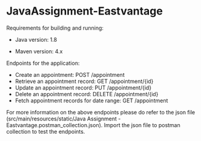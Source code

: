 # JavaAssignment-Eastvantage

Requirements for building and running:

* Java version: 1.8

* Maven version: 4.x


Endpoints for the application:

* Create an appointment: POST /appointment
* Retrieve an appointment record: GET /appointment/{id}
* Update an appointment record: PUT /appointment/{id}
* Delete an appointment record: DELETE /appointment/{id}
* Fetch appointment records for date range: GET /appointment

For more information on the above endpoints please do refer to the json file (src/main/resources/static/Java Assignment - Eastvantage.postman_collection.json). 
Import the json file to postman collection to test the endpoints.